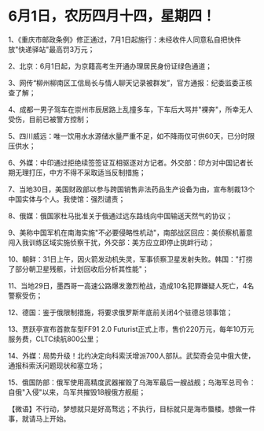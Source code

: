 # 6月1日，农历四月十四，星期四！

1、《重庆市邮政条例》修正通过，7月1日起施行：未经收件人同意私自把快件放"快递驿站"最高罚3万元；

2、北京：6月1日起，为京籍高考生开通办理居民身份证绿色通道；

3、网传“柳州柳南区工信局长与情人聊天记录被群发”，官方通报：纪委监委正核查了解；

4、成都一男子驾车在崇州市辰居路上乱撞多车，下车后大骂并"裸奔"，所幸无人受伤，目前已被警方控制；

5、四川威远：唯一饮用水水源储水量严重不足，如不降雨仅可供60天，已分时限压供水；

6、外媒：中印通过拒绝续签签证互相驱逐对方记者。外交部：印方对中国记者长期无理打压，中方不得不采取适当反制措施；

7、当地30日，美国财政部以参与跨国销售非法药品生产设备为由，宣布制裁13个中国实体与个人。我使馆：强烈谴责；

8、俄媒：俄国家杜马批准关于俄通过远东路线向中国输送天然气的协议；

9、美称中国军机在南海实施"不必要侵略性机动"，南部战区回应：美侦察机蓄意闯入我训练区域实施侦察干扰，外交部：美方应立即停止挑衅行动；

10、朝鲜：31日上午，因火箭发动机失灵，军事侦察卫星发射失败。韩国："打捞了部分朝卫星残骸，计划回收后分析其性能"；

11、当地29日，墨西哥一高速公路爆发激烈枪战，造成10名犯罪嫌疑人死亡，4名警察受伤；

12、德国：鉴于俄限制措施，将要求俄罗斯年底前关闭4个驻德总领事馆；

13、贾跃亭宣布首款车型FF91 2.0 Futurist正式上市，售价220万元，每年10万元服务费，CLTC续航800公里；

14、外媒：局势升级！北约决定向科索沃增派700人部队。武契奇会见中俄大使，通报科索沃问题现状和塞立场；

15、俄国防部：俄军使用高精度武器摧毁了乌海军最后一艘战舰；乌海军总司令：自俄"入侵"以来，乌军共摧毁18艘俄方舰艇；



【微语】不行动，梦想就只是好高骛远；不执行，目标就只是海市蜃楼。想做一件事，就请马上开始。

